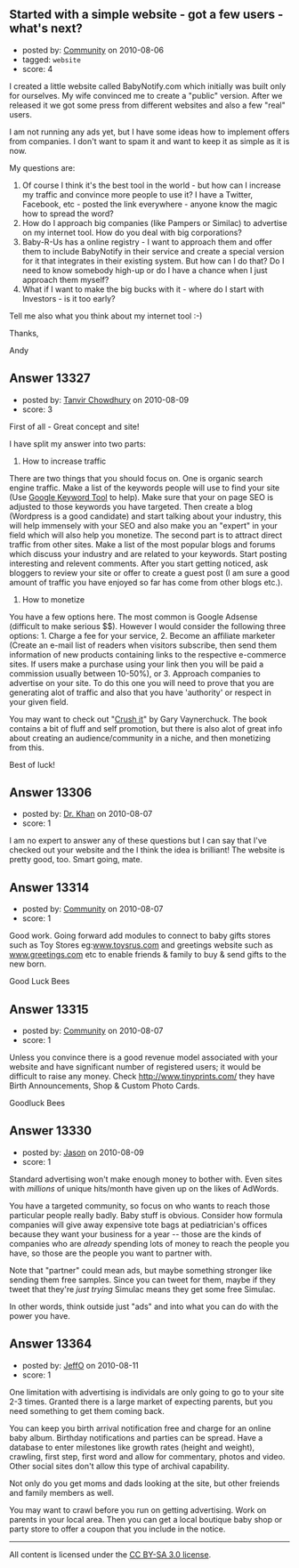 ## Started with a simple website - got a few users - what's next?

- posted by: [Community](https://stackexchange.com/users/-1/-1-community) on 2010-08-06
- tagged: `website`
- score: 4

I created a little website called BabyNotify.com which initially was built only for ourselves. My wife convinced me to create a "public" version. After we released it we got some press from different websites and also a few "real" users. 

I am not running any ads yet, but I have some ideas how to implement offers from companies. I don't want to spam it and want to keep it as simple as it is now. 

My questions are:

1) Of course I think it's the best tool in the world - but how can I increase my traffic and convince more people to use it? I have a Twitter, Facebook, etc - posted the link everywhere - anyone know the magic how to spread the word?
2) How do I approach big companies (like Pampers or Similac) to advertise on my internet tool. How do you deal with big corporations? 
3) Baby-R-Us has a online registry - I want to approach them and offer them to include BabyNotify in their service and create a special version for it that integrates in their existing system. But how can I do that? Do I need to know somebody high-up or do I have a chance when I just approach them myself?
4) What if I want to make the big bucks with it - where do I start with Investors - is it too early? 

Tell me also what you think about my internet tool :-)

Thanks,

Andy


## Answer 13327

- posted by: [Tanvir Chowdhury](https://stackexchange.com/users/-1/3748-tanvir-chowdhury) on 2010-08-09
- score: 3

<p>First of all - Great concept and site!</p>

<p>I have split my answer into two parts:</p>

<ol>
<li>How to increase traffic</li>
</ol>

<p>There are two things that you should focus on. One is organic search engine traffic. Make a list of the keywords people will use to find your site (Use <a href="https://adwords.google.com/o/Targeting/Explorer?__u=1000000000&amp;__c=1000000000&amp;ideaRequestType=KEYWORD_IDEAS#search.none" rel="nofollow">Google Keyword Tool</a> to help). Make sure that your on page SEO is adjusted to those keywords you have targeted. Then create a blog (Wordpress is a good candidate) and start talking about your industry, this will help immensely with your SEO and also make you an "expert" in your field which will also help you monetize. The second part is to attract direct traffic from other sites. Make a list of the most popular blogs and forums which discuss your industry and are related to your keywords. Start posting interesting and relevent comments. After you start getting noticed, ask bloggers to review your site or offer to create a guest post (I am sure a good amount of traffic you have enjoyed so far has come from other blogs etc.).</p>

<ol>
<li>How to monetize</li>
</ol>

<p>You have a few options here. The most common is Google Adsense (difficult to make serious $$). However I would consider the following three options: 1. Charge a fee for your service, 2. Become an affiliate marketer (Create an e-mail list of readers when visitors subscribe, then send them information of new products containing links to the respective e-commerce sites. If users make a purchase using your link then you will be paid a commission usually between 10-50%), or 3. Approach companies to advertise on your site. To do this one you will need to prove that you are generating alot of traffic and also that you have 'authority' or respect in your given field.</p>

<p>You may want to check out "<a href="http://rads.stackoverflow.com/amzn/click/0061914177" rel="nofollow">Crush it</a>" by Gary Vaynerchuck. The book contains a bit of fluff and self promotion, but there is also alot of great info about creating an audience/community in a niche, and then monetizing from this.</p>

<p>Best of luck!</p>



## Answer 13306

- posted by: [Dr. Khan](https://stackexchange.com/users/-1/3888-dr-khan) on 2010-08-07
- score: 1

I am no expert to answer any of these questions but I can say that I've checked out your website and the I think the idea is brilliant! The website is pretty good, too. Smart going, mate.


## Answer 13314

- posted by: [Community](https://stackexchange.com/users/-1/-1-community) on 2010-08-07
- score: 1

Good work.  Going forward add modules to connect to baby gifts stores such as Toy Stores eg:www.toysrus.com and greetings website such as www.greetings.com etc to enable friends & family to buy & send gifts to the new born. 

Good Luck
Bees




## Answer 13315

- posted by: [Community](https://stackexchange.com/users/-1/-1-community) on 2010-08-07
- score: 1

Unless you convince there is a good revenue model associated with your website and have significant number of registered users; it would be difficult to raise any money.  Check http://www.tinyprints.com/ they have Birth Announcements, Shop & Custom Photo Cards.

Goodluck
Bees


## Answer 13330

- posted by: [Jason](https://stackexchange.com/users/-1/2-jason) on 2010-08-09
- score: 1

Standard advertising won't make enough money to bother with.  Even sites with *millions* of unique hits/month have given up on the likes of AdWords.

You have a targeted community, so focus on who wants to reach those particular people really badly. Baby stuff is obvious. Consider how formula companies will give away expensive tote bags at pediatrician's offices because they want your business for a year -- those are the kinds of companies who are *already* spending lots of money to reach the people you have, so those are the people you want to partner with.

Note that "partner" could mean ads, but maybe something stronger like sending them free samples.  Since you can tweet for them, maybe if they tweet that they're *just trying* Simulac means they get some free Simulac.

In other words, think outside just "ads" and into what you can do with the power you have.


## Answer 13364

- posted by: [JeffO](https://stackexchange.com/users/-1/1796-jeffo) on 2010-08-11
- score: 1

One limitation with advertising is individals are only going to go to your site 2-3 times. Granted there is a large market of expecting parents, but you need something to get them coming back. 

You can keep you birth arrival notification free and charge for an online baby album. Birthday notifications and parties can be spread. Have a database to enter milestones like growth rates (height and weight), crawling, first step, first word and allow for commentary, photos and video. Other social sites don't allow this type of archival capability. 

Not only do you get moms and dads looking at the site, but other freiends and family members as well. 

You may want to crawl before you run on getting advertising. Work on parents in your local area. Then you can get a local boutique baby shop or party store to offer a coupon that you include in the notice.



---

All content is licensed under the [CC BY-SA 3.0 license](https://creativecommons.org/licenses/by-sa/3.0/).
